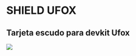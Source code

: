 # SHIELD UFOX
## Tarjeta escudo para devkit Ufox
![](https://github.com/TECA-IOT/Shield-Ufox/blob/main/images/shield%20ufox_.png )
